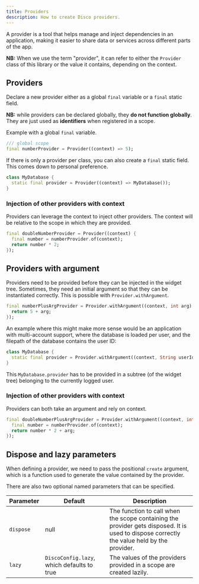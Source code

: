 ```yaml
---
title: Providers
description: How to create Disco providers.
---
```


A provider is a tool that helps manage and inject dependencies in an application, making it easier to share data or services across different parts of the app.

**NB:** When we use the term "provider", it can refer to either the `Provider` class of this library or the value it contains, depending on the context.

## Providers

Declare a new provider either as a global `final` variable or a `final` static field.

**NB:** while providers can be declared globally, they **do not function globally**. They are just used as **identifiers** when registered in a scope.

Example with a global `final` variable.

```dart
/// global scope
final numberProvider = Provider((context) => 5);
```

If there is only a provider per class, you can also create a `final` static field. This comes down to personal preference.

```dart
class MyDatabase {
  static final provider = Provider((context) => MyDatabase());
}
```

### Injection of other providers with context

Providers can leverage the context to inject other providers. The context will be relative to the scope in which they are provided.

```dart
final doubleNumberProvider = Provider((context) {
  final number = numberProvider.of(context);
  return number * 2;
});
```

## Providers with argument

Providers need to be provided before they can be injected in the widget tree. Sometimes, they need an initial argument so that they can be instantiated correctly. This is possible with `Provider.withArgument`.

```dart
final numberPlusArgProvider = Provider.withArgument((context, int arg) {
  return 5 + arg;
});
```

An example where this might make more sense would be an application with multi-account support, where the database is loaded per user, and the filepath of the database contains the user ID:

```dart
class MyDatabase {
  static final provider = Provider.withArgument((context, String userId) => MyDatabase.fromId(id));
}
```

This `MyDatabase.provider` has to be provided in a subtree (of the widget tree) belonging to the currently logged user.

### Injection of other providers with context

Providers can both take an argument and rely on context.

```dart
final doubleNumberPlusArgProvider = Provider.withArgument((context, int arg) {
  final number = numberProvider.of(context);
  return number * 2 + arg;
});
```

## Dispose and lazy parameters

When defining a provider, we need to pass the positional `create` argument, which is a function used to generate the value contained by the provider.

There are also two optional named parameters that can be specified.

| Parameter | Default | Description |
| -------------- | ------- | ----------- |
| `dispose`      | null    | The function to call when the scope containing the provider gets disposed. It is used to dispose correctly the value held by the provider. |
| `lazy`         | `DiscoConfig.lazy`, which defaults to true | The values of the providers provided in a scope are created lazily.|

